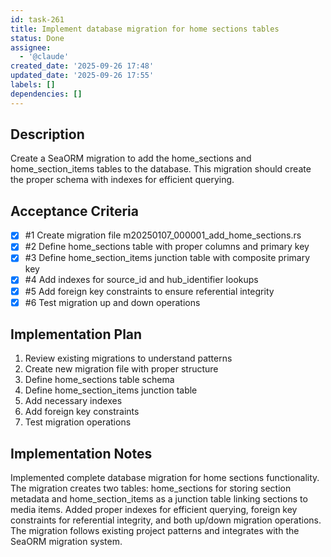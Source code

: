 ```yaml
---
id: task-261
title: Implement database migration for home sections tables
status: Done
assignee:
  - '@claude'
created_date: '2025-09-26 17:48'
updated_date: '2025-09-26 17:55'
labels: []
dependencies: []
---
```


## Description

Create a SeaORM migration to add the home_sections and home_section_items tables to the database. This migration should create the proper schema with indexes for efficient querying.

## Acceptance Criteria
<!-- AC:BEGIN -->
- [x] #1 Create migration file m20250107_000001_add_home_sections.rs
- [x] #2 Define home_sections table with proper columns and primary key
- [x] #3 Define home_section_items junction table with composite primary key
- [x] #4 Add indexes for source_id and hub_identifier lookups
- [x] #5 Add foreign key constraints to ensure referential integrity
- [x] #6 Test migration up and down operations
<!-- AC:END -->


## Implementation Plan

1. Review existing migrations to understand patterns
2. Create new migration file with proper structure
3. Define home_sections table schema
4. Define home_section_items junction table
5. Add necessary indexes
6. Add foreign key constraints
7. Test migration operations


## Implementation Notes

Implemented complete database migration for home sections functionality. The migration creates two tables: home_sections for storing section metadata and home_section_items as a junction table linking sections to media items. Added proper indexes for efficient querying, foreign key constraints for referential integrity, and both up/down migration operations. The migration follows existing project patterns and integrates with the SeaORM migration system.
